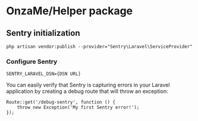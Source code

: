 # OnzaMe/Helper package

## Sentry initialization

    php artisan vendor:publish --provider="Sentry\Laravel\ServiceProvider"
    
### Configure Sentry
    
    SENTRY_LARAVEL_DSN={DSN URL}

You can easily verify that Sentry is capturing errors in your Laravel application by creating a debug route that will throw an exception:

    Route::get('/debug-sentry', function () {
        throw new Exception('My first Sentry error!');
    });
